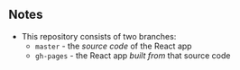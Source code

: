## Notes

- This repository consists of two branches:
    - `master` - the _source code_ of the React app
    - `gh-pages` - the React app _built from_ that source code